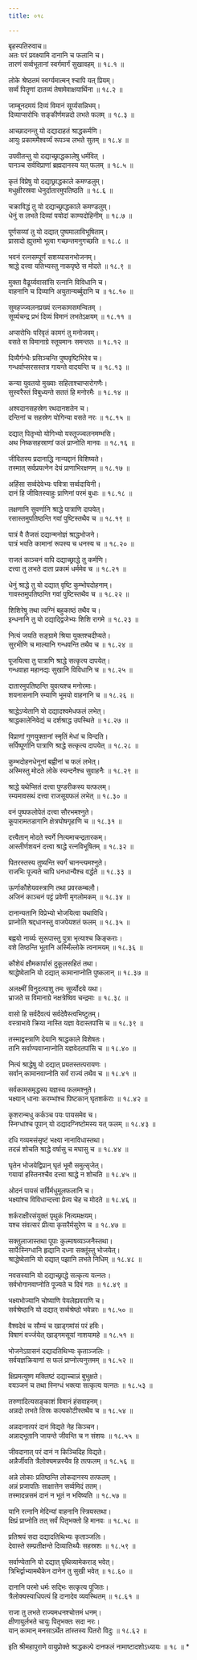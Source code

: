 ```yaml
---
title: ०१८

---
```

बृहस्पतिरुवाच॥  
अतः परं प्रवक्ष्यामि दानानि च फलानि च।  
तारणं सर्व्वभूतानां स्वर्गमार्गं सुखावहम् ॥ १८.१ ॥  

लोके श्रेष्ठतमं स्वर्ग्यमात्मन् श्चापि यत् प्रियम्।  
सर्व्वं पितॄणां दातव्यं तेषामेवाक्षयार्थिना ॥ १८.२ ॥  

जाम्बूनदमयं दिव्यं विमानं सूर्य्यसन्निभम्।  
दिव्याप्सरोभिः सङ्कीर्णमन्नदो लभते फलम् ॥ १८.३ ॥  

आच्छादनन्तु यो दद्यादाहतं श्राद्धकर्मणि।  
आयुः प्रकाममैश्वर्य्यं रूपञ्च लभते सुतम् ॥ १८.४ ॥  

उपवीतन्तु यो दद्याच्छ्राद्धकालेषु धर्मवित् ।  
पानञ्च सर्वविप्राणां ब्रह्मदानस्य यत् फलम् ॥ १८.५ ॥  

कृतं विप्रेषु यो दद्याछ्राद्धकाले कमण्डलुम्।  
मधुक्षीरस्रवा धेनुर्दातारमुपतिष्ठति ॥ १८.६ ॥  

चक्राविद्धं तु यो दद्याच्छ्राद्धकाले कमण्डलुम्।  
धेनुं स लभते दिव्यां पयोदां काम्यदोहिनीम् ॥ १८.७ ॥  

पूर्णसय्यां तु यो दद्यात् पुष्पमालाविभूषिताम्।  
प्रासादो ह्युत्तमो भूत्वा गच्छन्तमनुगच्छति ॥ १८.८ ॥  

भवनं रत्नसम्पूर्णं सशय्यासनभोजनम्।  
श्राद्धे दत्त्वा यतिभ्यस्तु नाकपृष्ठे स मोदते ॥ १८.९ ॥  

मुक्ता वैढूर्य्यवासांसि रत्नानि विविधानि च।  
वाहनानि च दिव्यानि अयुतान्यर्ब्बुदानि च ॥ १८.१० ॥  

सुमहज्ज्वलनप्रख्यं रत्नकामसमन्वितम् ।  
सूर्य्यचन्द्र प्रभं दिव्यं विमानं लभतेऽक्षयम् ॥ १८.११ ॥  

अप्सरोभिः परिवृतं कामगं तु मनोजवम्।  
वसते स विमानाग्रे स्तूयमानः समन्ततः ॥ १८.१२ ॥  

दिव्यैर्गन्धैः प्रसिञ्चन्ति पुष्पवृष्टिभिरेव च।  
गन्धर्वाप्सरसस्तत्र गायन्ते वादयन्ति च ॥ १८.१३ ॥  

कन्या युवतयो मुख्याः सहिताश्चाप्सरोगणैः।  
सुस्वरैस्तं विबुध्यन्ते सततं हि मनोरमैः ॥ १८.१४ ॥  

अश्वदानसहस्रेण रथदानशतेन च।  
दन्तिनां च सहस्रेण योगिन्या वसते नरः ॥ १८.१५ ॥  

दद्यात् पितृभ्यो योगिभ्यो यस्तूज्ज्वलनमम्भसि।  
अथ निष्कसहस्राणां फलं प्राप्नोति मानवः ॥ १८.१६ ॥  

जीवितस्य प्रदानाद्धि नान्यद्दानं विशिष्यते।  
तस्मात् सर्वप्रयत्नेन देयं प्राणाभिरक्षणम् ॥ १८.१७ ॥  

अहिंसा सर्व्वदेवेभ्यः पवित्रा सर्व्वदायिनी।  
दानं हि जीवितस्याहुः प्राणिनां परमं बुधाः ॥ १८.१८ ॥  

लक्षणानि सुवर्णानि श्राद्धे पात्राणि दापयेत्।  
रसास्तमुपतिष्ठन्ति गवां पुष्टिस्तथैव च ॥ १८.१९ ॥  

पात्रं वै तैजसं दद्यान्मनोज्ञं श्राद्धभोजने।  
पात्रं भवति कामानां रूपस्य च धनस्य च ॥ १८.२० ॥  

राजतं काञ्चनं वापि दद्याच्छ्राद्धे तु कर्मणि।  
दत्त्वा तु लभते दाता प्रकामं धर्ममेव च ॥ १८.२१ ॥  

धेनुं श्राद्धे तु यो दद्यात् वृष्टि कुम्भोपदोहनाम्।  
गावस्तमुपतिष्ठन्ति गवां पुष्टिस्तथैव च ॥ १८.२२ ॥  

शिशिरेषु तथा त्वग्निं बहुकाष्ठं तथैव च।  
इन्धनानि तु यो दद्याद्द्विजेभ्यः शिशि रागमे ॥ १८.२३ ॥  

नित्यं जयति सङ्ग्रामे श्रिया युक्तश्चदीप्यते।  
सुरभीणि च माल्यानि गन्धवन्ति तथैव च ॥ १८.२४ ॥  

पूजयित्वा तु पात्राणि श्राद्धे सत्कृत्य दापयेत्।  
गन्धवाहा महानद्यः सुखानि विविधानि च ॥ १८.२५ ॥  

दातारमुपतिष्ठन्ति युवत्यश्च मनोरमाः।  
शयनासनानि रम्याणि भूमयो वाहनानि च ॥ १८.२६ ॥  

श्राद्धेऽप्येतानि यो दद्यादश्वमेधफलं लभेत्।  
श्राद्धकालेनिवेद्यं च दर्शश्राद्ध उपस्थिते ॥ १८.२७ ॥  

विप्राणां गुणयुक्तानां स्मृतिं मेधां च विन्दति।  
सर्पिष्पूर्णानि पात्राणि श्राद्धे सत्कृत्य दापयेत् ॥ १८.२८ ॥  

कुम्भदोहनधेनूनां बह्वीनां च फलं लभेत्।  
अस्मिस्तु मोदते लोके स्यन्दनैश्च सुवाहनैः ॥ १८.२९ ॥  

श्राद्धे यथेप्सितं दत्त्वा पुण्डरीकस्य यत्फलम्।  
रम्यमावसथं दत्त्वा राजसूयफलं लभेत् ॥ १८.३० ॥  

वनं पुष्पफलोपेतं दत्त्वा सौरभमश्नुते।  
कूपारामतडागानि क्षेत्रघोषगृहाणि च ॥ १८.३१ ॥  

दत्त्वैतान् मोदते स्वर्गे नित्यमाचन्द्रतारकम्।  
आस्तीर्णशयनं दत्त्वा श्राद्धे रत्नविभूषितम् ॥ १८.३२ ॥  

पितरस्तस्य तुष्यन्ति स्वर्गं चानन्त्यमश्नुते।  
राजभिः पूज्यते चापि धनधान्यैश्च वर्द्धते ॥ १८.३३ ॥  

ऊर्णाकौशेयवस्त्राणि तथा प्रवरकम्बलौ।  
अजिनं काञ्चनं पट्टं प्रवेणी मृगलोमकम् ॥ १८.३४ ॥  

दानान्यतानि विप्रेभ्यो भोजयित्वा यथाविधि।  
प्राप्नोति श्रद्दधानस्तु वाजपेयशतं फलम् ॥ १८.३५ ॥  

बह्वयो नार्य्यः सुरूपास्तु पुत्रा भृत्याश्च किङ्कराः।  
वशे तिष्ठन्ति भूतानि अस्मिँल्लोके त्वनामयम् ॥ १८.३६ ॥  

कौशेयं क्षौमकार्पासं दुकूलसहितं तथा।  
श्राद्धेष्वेतानि यो दद्यात् कामानाप्नोति पुष्कलान् ॥ १८.३७ ॥  

अलक्ष्मीं विनुदत्याशु तमः सूर्य्योदये यथा।  
भ्राजते स विमानाग्रे नक्षत्रेष्विव चन्द्रमाः ॥ १८.३८ ॥  

वासो हि सर्वदैवत्यं सर्वदेवैस्त्वभिष्टुतम्।  
वस्त्राभावे क्रिया नास्ति यज्ञा वेदास्तपांसि च ॥ १८.३९ ॥  

तस्माद्वस्त्राणि देयानि श्राद्धकाले विशेषतः।  
तानि सर्वाण्यवाप्नाप्नोति यज्ञवेदतपांसि च ॥ १८.४० ॥  

नित्यं श्राद्धेषु यो दद्यात् प्रयतस्तत्परायणः ।  
सर्वान् कामानवाप्नोति सर्वं राज्यं तथैव च ॥ १८.४१ ॥  

सर्वकामसमृद्धस्य यज्ञस्य फलमश्नुते।  
भक्ष्यान् धानाः करम्भांश्च पिष्टकान् घृतशर्कराः ॥ १८.४२ ॥  

कृशरान्मधु कर्कञ्च पयः पायसमेव च।  
स्निग्धांश्च पूपान् यो दद्यादग्निष्टोमस्य यत् फलम् ॥ १८.४३ ॥  

दधि गव्यमसंसृष्टं भक्ष्या नानाविधास्तथा।  
तदन्नं शोचति श्राद्धे वर्षासु च मघासु च ॥ १८.४४ ॥  

घृतेन भोजयेद्विप्रान् घृतं भूमौ समुत्सृजेत्।  
गयायां हस्तिनश्चैव दत्त्वा श्राद्धे न शोचति ॥ १८.४५ ॥  

ओदनं पायसं सर्पिर्मधुमूलफलानि च।  
भक्ष्यांश्च विविधान्दत्त्वा प्रेत्य चेह च मोदते ॥ १८.४६ ॥  

शर्कराक्षीरसंयुक्तं पृथुकं नित्यमक्षयम्।  
यश्च संवत्सरं प्रीत्या कृसरैर्मसुरेण च ॥ १८.४७ ॥  

सक्तुलाजास्तथा पूपाः कुल्माषव्यञ्जनैस्तथा।  
सार्पेःस्निग्धानि हृद्यानि दध्ना सक्तूंस्तु भोजयेत्।  
श्राद्धेष्वेतानि यो दद्यात् पझानि लभते निधिम् ॥ १८.४८ ॥  

नवसस्यानि यो दद्याच्छ्राद्धे सत्कृत्य यत्नतः।  
सर्वभोगानवाप्नोति पूज्यते च दिवं गतः ॥ १८.४९ ॥  

भक्ष्यभोज्यानि चोष्याणि पेयलेह्यवराणि च।  
सर्वश्रेष्ठानि यो दद्यात् सर्व्वश्रेष्ठो भवेन्नरः ॥ १८.५० ॥  

वैश्वदेवं च सौम्यं च खाड्गमांसं परं हविः।  
विषाणं वर्ज्जयेत् खाड्गमसूयां नाशयामहे ॥ १८.५१ ॥  

भोजनेऽग्रासनं दद्यादतिथिभ्यः कृताञ्जलिः ।  
सर्वयज्ञक्रियाणां स फलं प्राप्नोत्यनुत्तमम् ॥ १८.५२ ॥  

क्षिप्रमत्युष्ण मक्लिष्टं दद्याच्चान्नं बुभुक्षते।  
वयञ्जनं च तथा स्निग्धं भक्त्या सत्कृत्य यत्नतः ॥ १८.५३ ॥  

तरुणादित्यसङ्काशं विमानं हंसवाहनम्।  
अन्नदो लभते तिस्रः कल्पकोटीस्तथैव च ॥ १८.५४ ॥  

अन्नदानात्परं दानं विद्यते नेह किञ्चन।  
अन्नाद्भूतानि जायन्ते जीवन्ति च न संशयः ॥ १८.५५ ॥  

जीवदानात् परं दानं न किञ्चिदिह विद्यते।  
अन्नैर्जीवति त्रैलोक्यमन्नस्यैव हि तत्फलम् ॥ १८.५६ ॥  

अन्ने लोकाः प्रतिष्ठन्ति लोकदानस्य तत्फलम् ।  
अन्नं प्रजापतिः साक्षात्तेन सर्व्वमिदं ततम्।  
तस्मादन्नसमं दानं न भूतं न भविष्यति ॥ १८.५७ ॥  

यानि रत्नानि मेदिन्यां वाहनानि स्त्रियस्तथा।  
क्षिप्रं प्राप्नोति तत् सर्वं पितृभक्तो हि मानवः ॥ १८.५८ ॥  

प्रतिश्रयं सदा दद्यादतिथिभ्यः कृताञ्जलिः।  
देवास्ते सम्प्रतीक्षन्ते दिव्यातिथ्यैः सहस्रशः ॥ १८.५९ ॥  

सर्वाण्येतानि यो दद्यात् पृथिव्यामेकराड् भवेत्।  
त्रिभिर्द्वाभ्यामथैकेन दानेन तु सुखी भवेत् ॥ १८.६० ॥  

दानानि परमो धर्मः सद्भिः सत्कृत्य पूजितः।  
त्रैलोक्यस्याधिपत्यं हि दानादेव व्यवस्थितम् ॥ १८.६१ ॥  

राजा तु लभते राज्यमधनश्चोत्तमं धनम्।  
क्षीणायुर्लभते चायुः पितृभक्तः सदा नरः।  
यान् कामान् मनसाऽर्थेत तांस्तस्य पितरो विदुः ॥ १८.६२ ॥  

इति श्रीमहापुराणे वायुप्रोक्ते श्राद्धकल्पे दानफलं नामाष्टादशोऽध्यायः ॥ १८ ॥ *